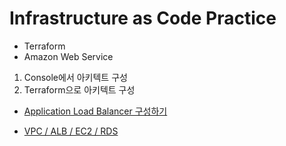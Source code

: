 # Infrastructure as Code Practice

* Terraform
* Amazon Web Service

1. Console에서 아키텍트 구성
2. Terraform으로 아키텍트 구성

- [Application Load Balancer 구성하기](https://github.com/Koozzi/iac-practice/tree/main/terraform/ec2_alb_0123)

- [VPC / ALB / EC2 / RDS](https://github.com/Koozzi/iac-practice/tree/main/terraform/vpc_alb)